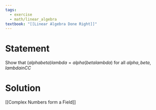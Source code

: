 ```yaml
---
tags:
  - exercise
  - math/linear_algebra
textbook: "[[Linear Algebra Done Right]]"
---
```

# Statement
Show that $(alpha beta) lambda = alpha (beta lambda)$ for all $alpha, beta, lambda in CC$
# Solution
[[Complex Numbers form a Field]]